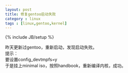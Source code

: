 ```yaml
---
layout: post
title: 修复gentoo启动失败
category : linux
tags : [linux,gentoo,kernel]
---
```

{% include JB/setup %}

昨天更新过gentoo，重新启动，发现启动失败。  
提示：  
要设置config_devtmpfs=y  
于是挂上minimal iso，按照handbook，重新编译内核，成功。